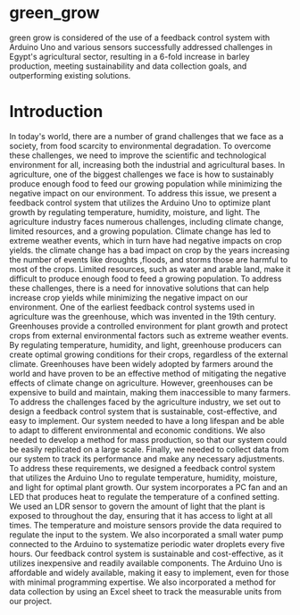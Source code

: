 # green_grow
 green grow is considered of the use of a feedback control system with Arduino Uno and various sensors successfully addressed challenges in Egypt's agricultural sector, resulting in a 6-fold increase in barley production, meeting sustainability and data collection goals, and outperforming existing solutions.
# Introduction
 In today's world, there are a number of grand challenges that we face as a society, from food scarcity to environmental degradation. To overcome these challenges, we need to improve the scientific and technological environment for all, increasing both the industrial and agricultural bases.
 In agriculture, one of the biggest challenges we face is how to sustainably produce enough food to feed our growing population while minimizing the negative impact on our environment. To address this issue, we present a feedback control system that utilizes the Arduino Uno to optimize plant growth by regulating temperature, humidity, moisture, and light. The agriculture industry faces numerous challenges, including climate change, limited resources, and a growing population. Climate change has led to extreme weather events, which in turn have had negative impacts on crop yields. the climate change has a bad impact on crop by the years increasing the number of events like droughts ,floods, and storms those are harmful to most of the crops. Limited resources, such as water and arable land, make it difficult to produce enough food to feed a growing population.
 To address these challenges, there is a need for innovative solutions that can help increase crop yields while minimizing the negative impact on our environment. One of the earliest feedback control systems used in agriculture was the greenhouse, which was invented in the 19th century. Greenhouses provide a controlled environment for plant growth and protect crops from external environmental factors such as extreme weather events. By regulating temperature, humidity, and light, greenhouse producers can create optimal growing conditions for their crops, regardless of the external climate. Greenhouses have been widely adopted by farmers around the world and have proven to be an effective method of mitigating the negative effects of climate change on agriculture. However, greenhouses can be expensive to build and maintain, making them inaccessible to many farmers. 
To address the challenges faced by the agriculture industry, we set out to design a feedback control system that is sustainable, cost-effective, and easy to implement. Our system needed to have a long lifespan and be able to adapt to different environmental and economic conditions. We also needed to develop a method for mass production, so that our system could be easily replicated on a large scale. Finally, we needed to collect data from our system to track its performance and make any necessary adjustments. To address these requirements, we designed a feedback control system that utilizes the Arduino Uno to regulate temperature, humidity, moisture, and light for optimal plant growth. Our system incorporates a PC fan and an LED that produces heat to regulate the temperature of a confined setting. We used an LDR sensor to govern the amount of light that the plant is exposed to throughout the day, ensuring that it has access to light at all times. The temperature and moisture sensors provide the data required to regulate the input to the system. We also incorporated a small water pump connected to the Arduino to systematize periodic water droplets every five hours. 
Our feedback control system is sustainable and cost-effective, as it utilizes inexpensive and readily available components. The Arduino Uno is affordable and widely available, making it easy to implement, even for those with minimal programming expertise. We also incorporated a method for data collection by using an Excel sheet to track the measurable units from our project.
